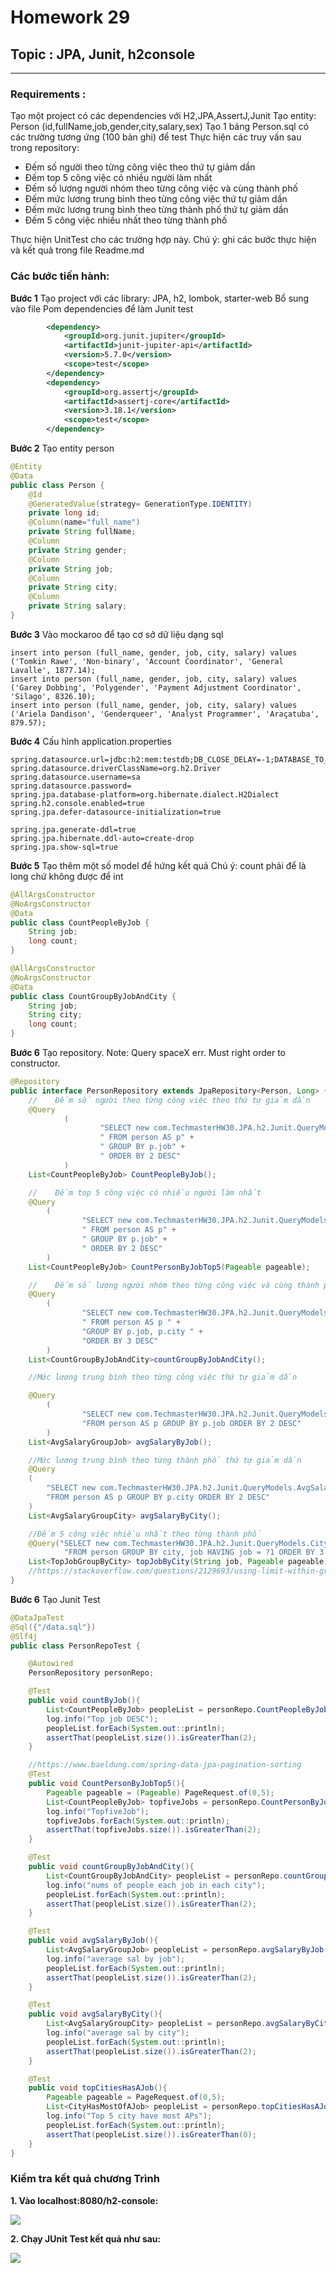 Homework 29
===
## Topic : JPA, Junit, h2console

---
### Requirements :
Tạo một project có các dependencies với H2,JPA,AssertJ,Junit
Tạo entity: Person (id,fullName,job,gender,city,salary,sex)
Tạo 1 bảng Person.sql có các trường tương ứng (100 bản ghi) để test
Thực hiện các truy vấn sau trong repository:
- Đếm số người theo từng công việc theo thứ tự giảm dần
- Đếm top 5 công việc có nhiều người làm nhất
- Đếm số lượng người nhóm theo từng công việc và cùng thành phố
- Đếm mức lương trung bình theo từng công việc thứ tự giảm dần
- Đếm mức lương trung bình theo từng thành phố thứ tự giảm dần
- Đếm 5 công việc nhiều nhất theo từng thành phố

Thực hiện UnitTest cho các trường hợp này.
Chú ý: ghi các bước thực hiện và kết quả trong file Readme.md

### Các bước tiến hành:
**Bước 1** Tạo project với các library: JPA, h2, lombok, starter-web
Bổ sung vào file Pom dependencies để làm Junit test
```pom.xml
        <dependency>
            <groupId>org.junit.jupiter</groupId>
            <artifactId>junit-jupiter-api</artifactId>
            <version>5.7.0</version>
            <scope>test</scope>
        </dependency>
        <dependency>
            <groupId>org.assertj</groupId>
            <artifactId>assertj-core</artifactId>
            <version>3.18.1</version>
            <scope>test</scope>
        </dependency>
```
**Bước 2** Tạo entity person
```java
@Entity
@Data
public class Person {
    @Id
    @GeneratedValue(strategy= GenerationType.IDENTITY)
    private long id;
    @Column(name="full_name")
    private String fullName;
    @Column
    private String gender;
    @Column
    private String job;
    @Column
    private String city;
    @Column
    private String salary;
}
```
**Bước 3** Vào mockaroo để tạo cơ sở dữ liệu dạng sql
```
insert into person (full_name, gender, job, city, salary) values ('Tomkin Rawe', 'Non-binary', 'Account Coordinator', 'General Lavalle', 1877.14);
insert into person (full_name, gender, job, city, salary) values ('Garey Dobbing', 'Polygender', 'Payment Adjustment Coordinator', 'Silago', 8326.10);
insert into person (full_name, gender, job, city, salary) values ('Ariela Dandison', 'Genderqueer', 'Analyst Programmer', 'Araçatuba', 879.57);
```

**Bước 4** Cấu hình application.properties
```
spring.datasource.url=jdbc:h2:mem:testdb;DB_CLOSE_DELAY=-1;DATABASE_TO_UPPER=false;
spring.datasource.driverClassName=org.h2.Driver
spring.datasource.username=sa
spring.datasource.password=
spring.jpa.database-platform=org.hibernate.dialect.H2Dialect
spring.h2.console.enabled=true
spring.jpa.defer-datasource-initialization=true

spring.jpa.generate-ddl=true
spring.jpa.hibernate.ddl-auto=create-drop
spring.jpa.show-sql=true
```

**Bước 5** Tạo thêm một số model để hứng kết quả
Chú ý: count phải để là long chứ không được để int
```java
@AllArgsConstructor
@NoArgsConstructor
@Data
public class CountPeopleByJob {
    String job;
    long count;
}
```
```java
@AllArgsConstructor
@NoArgsConstructor
@Data
public class CountGroupByJobAndCity {
    String job;
    String city;
    long count;
}
```
**Bước 6** Tạo repository.
Note: Query spaceX err.
Must right order to constructor.
```java
@Repository
public interface PersonRepository extends JpaRepository<Person, Long> {
    //    Đếm số người theo từng công việc theo thứ tự giảm dần
    @Query
            (
                    "SELECT new com.TechmasterHW30.JPA.h2.Junit.QueryModels.CountPersonByJob(p.job, COUNT(*))" +
                    " FROM person AS p" +
                    " GROUP BY p.job" +
                    " ORDER BY 2 DESC"
            )
    List<CountPeopleByJob> CountPeopleByJob();

    //    Đếm top 5 công việc có nhiều người làm nhất
    @Query
        (
                "SELECT new com.TechmasterHW30.JPA.h2.Junit.QueryModels.CountPersonByJob(p.job, COUNT(*))" +
                " FROM person AS p" +
                " GROUP BY p.job" +
                " ORDER BY 2 DESC"
        )
    List<CountPeopleByJob> CountPersonByJobTop5(Pageable pageable);

    //    Đếm số lượng người nhóm theo từng công việc và cùng thành phố
    @Query
        (
                "SELECT new com.TechmasterHW30.JPA.h2.Junit.QueryModels.CountGroupByJobAndCity(p.job,p.city, COUNT(*)" +
                " FROM person AS p " +
                "GROUP BY p.job, p.city " +
                "ORDER BY 3 DESC"
        )
    List<CountGroupByJobAndCity>countGroupByJobAndCity();

    //Mức lương trung bình theo từng công việc thứ tự giảm dần

    @Query
        (
                "SELECT new com.TechmasterHW30.JPA.h2.Junit.QueryModels.AvgSalaryGroupJob(p.job, AVG(p.salary)) "+
                "FROM person AS p GROUP BY p.job ORDER BY 2 DESC"
        )
    List<AvgSalaryGroupJob> avgSalaryByJob();

    //Mức lương trung bình theo từng thành phố thứ tự giảm dần
    @Query
    (
        "SELECT new com.TechmasterHW30.JPA.h2.Junit.QueryModels.AvgSalaryGroupCity(p.city, AVG(p.salary)) "+
        "FROM person AS p GROUP BY p.city ORDER BY 2 DESC"
    )
    List<AvgSalaryGroupCity> avgSalaryByCity();

    //Đếm 5 công việc nhiều nhất theo từng thành phố
    @Query("SELECT new com.TechmasterHW30.JPA.h2.Junit.QueryModels.CityHasMostOfAJob(city, job, COUNT(job)) " +
            "FROM person GROUP BY city, job HAVING job = ?1 ORDER BY 3 DESC")
    List<TopJobGroupByCity> topJobByCity(String job, Pageable pageable);
    //https://stackoverflow.com/questions/2129693/using-limit-within-group-by-to-get-n-results-per-group
}
```
**Bước 6** Tạo Junit Test
```java
@DataJpaTest
@Sql({"/data.sql"})
@Slf4j
public class PersonRepoTest {

    @Autowired
    PersonRepository personRepo;

    @Test
    public void countByJob(){
        List<CountPeopleByJob> peopleList = personRepo.CountPeopleByJob();
        log.info("Top job DESC");
        peopleList.forEach(System.out::println);
        assertThat(peopleList.size()).isGreaterThan(2);
    }

    //https://www.baeldung.com/spring-data-jpa-pagination-sorting
    @Test
    public void CountPersonByJobTop5(){
        Pageable pageable = (Pageable) PageRequest.of(0,5);
        List<CountPeopleByJob> topfiveJobs = personRepo.CountPersonByJobTop5(pageable);
        log.info("TopfiveJob");
        topfiveJobs.forEach(System.out::println);
        assertThat(topfiveJobs.size()).isGreaterThan(2);
    }

    @Test
    public void countGroupByJobAndCity(){
        List<CountGroupByJobAndCity> peopleList = personRepo.countGroupByJobAndCity();
        log.info("nums of people each job in each city");
        peopleList.forEach(System.out::println);
        assertThat(peopleList.size()).isGreaterThan(2);
    }

    @Test
    public void avgSalaryByJob(){
        List<AvgSalaryGroupJob> peopleList = personRepo.avgSalaryByJob();
        log.info("average sal by job");
        peopleList.forEach(System.out::println);
        assertThat(peopleList.size()).isGreaterThan(2);
    }

    @Test
    public void avgSalaryByCity(){
        List<AvgSalaryGroupCity> peopleList = personRepo.avgSalaryByCity();
        log.info("average sal by city");
        peopleList.forEach(System.out::println);
        assertThat(peopleList.size()).isGreaterThan(2);
    }

    @Test
    public void topCitiesHasAJob(){
        Pageable pageable = PageRequest.of(0,5);
        List<CityHasMostOfAJob> peopleList = personRepo.topCitiesHasAJob("Associate Professor", pageable);
        log.info("Top 5 city have most APs");
        peopleList.forEach(System.out::println);
        assertThat(peopleList.size()).isGreaterThan(0);
    }
}
```
### Kiểm tra kết quả chương Trình
**1. Vào localhost:8080/h2-console:**

![](h2-console.jpg)

**2. Chạy JUnit Test kết quả như sau:**

![](junit.jpg)